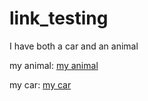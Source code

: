 # link_testing



I have both a car and an animal

my animal:
	[my animal](animals.md)


my car:
	[my car](cars.md#my_car)

